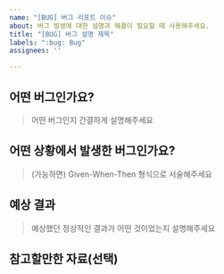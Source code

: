 ```yaml
---
name: "[BUG] 버그 리포트 이슈"
about: 버그 발생에 대한 설명과 해결이 필요할 때 사용해주세요.
title: "[BUG] 버그 설명 제목"
labels: ":bug: Bug"
assignees: ''

---
```


## 어떤 버그인가요?

> 어떤 버그인지 간결하게 설명해주세요

## 어떤 상황에서 발생한 버그인가요?

> (가능하면) Given-When-Then 형식으로 서술해주세요

## 예상 결과

> 예상했던 정상적인 결과가 어떤 것이었는지 설명해주세요

## 참고할만한 자료(선택)
